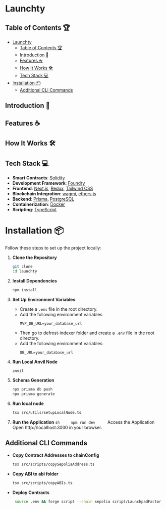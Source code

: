 # Launchty

## Table of Contents 🏆

- [Launchty](#launchty)
  - [Table of Contents 🏆](#table-of-contents-)
  - [Introduction 📕](#introduction-)
  - [Features ☕](#features-)
  - [How It Works 🛠️](#how-it-works-️)
  - [Tech Stack 💻](#tech-stack-)
- [Installation 📦](#installation-)
  - [Additional CLI Commands](#additional-cli-commands)

## Introduction 📕

## Features ☕

## How It Works 🛠️

## Tech Stack 💻

- **Smart Contracts**: [Solidity](https://soliditylang.org/)
- **Development Framework**: [Foundry](https://github.com/foundry-rs/foundry)
- **Frontend**: [Next.js](https://nextjs.org/), [Redux](https://redux.js.org/),
  [Tailwind CSS](https://tailwindcss.com/)
- **Blockchain Integration**: [wagmi](https://1.x.wagmi.sh/),
  [ethers.js](https://ethers.org/)
- **Backend**: [Prisma](https://www.prisma.io/),
  [PostgreSQL](https://www.postgresql.org/)
- **Containerization**: [Docker](https://www.docker.com/)
- **Scripting**: [TypeScript](https://www.typescriptlang.org/)

# Installation 📦

Follow these steps to set up the project locally:

1. **Clone the Repository**

   ```sh
   git clone
   cd launchty
   ```

2. **Install Dependencies**

   ```sh
   npm install
   ```

3. **Set Up Environment Variables**
   - Create a `.env` file in the root directory.
   - Add the following environment variables:
     ```env
     MVP_DB_URL=your_database_url
     ```
   - Then go to defrost-indexer folder and create a `.env` file in the root
     directory.
   - Add the following environment variables:
     ```env
     DB_URL=your_database_url
     ```
4. **Run Local Anvil Node**
   ```sh
   anvil
   ```
5. **Schema Generation**
   ```sh
   npx prisma db push
   npx prisma generate
   ```
6. **Run local node**

   ```sh
   tsx src/utils/setupLocalNode.ts

   ```

7. **Run the Application** `sh     npm run dev     ` Access the Application Open
   http://localhost:3000 in your browser.

## Additional CLI Commands

- **Copy Contract Addresses to chainConfig**
  ```sh
  tsx src/scripts/copySepoliaAddress.ts
  ```
- **Copy ABI to abi folder**
  ```sh
  tsx src/scripts/copyABIs.ts
  ```
- **Deploy Contracts**
  ```sh
   source .env && forge script --chain sepolia script/LaunchpadFactory.s.sol --rpc-url $SEPOLIA_RPC_URL --private-key $PK --broadcast --verify -vvvv --via-ir
  ```
